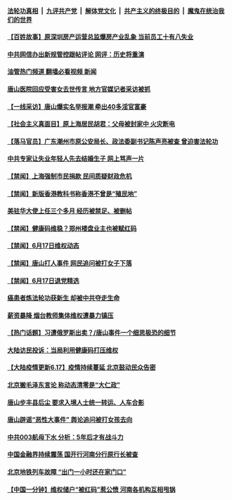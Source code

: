 ####  [法轮功真相](../../../../basic/blob/master/README.md?t=06180531) &nbsp;|&nbsp; [九评共产党](../../../../9ping.md/blob/master/README.md?t=06180531) &nbsp;|&nbsp; [解体党文化](../../../../jtdwh.md/blob/master/README.md?t=06180531)  &nbsp;|&nbsp; [共产主义的终极目的](../../../../gczydzjmd.md/blob/master/README.md?t=06180531) &nbsp;|&nbsp; [魔鬼在统治我们的世界](../../../../mgztzwmdsj.md/blob/master/README.md?t=06180531) 

#### [【百姓故事】原深圳房产运营总监爆房产业乱象 当前员工十有八失业](../pages/prog204/a103458828.md?t=06180531) 

#### [中共网信办出新规管控跟帖评论 网评：历史将重演](../pages/prog204/a103458791.md?t=06180531) 

#### [油管热门频道 翻墙必看视频 新闻](http://45.76.130.85:81/youtube.html?06180531)

#### [唐山医院回应受害女去世传言 地方官媒记者采访被抓](../pages/prog204/a103458753.md?t=06180531) 

#### [【一线采访】唐山爆实名举报潮 牵出40多淫官富豪](../pages/prog204/a103458707.md?t=06180531) 

#### [【社会主义真面目】原上海居民胡君：父母被封家中 火灾断电](../pages/prog204/a103458705.md?t=06180531) 

#### [【落马官员】广东潮州市原公安局长、政法委副书记陈声亮被查 曾迫害法轮功](../pages/prog204/a103458703.md?t=06180531) 

#### [中共专家让失业年轻人先去结婚生子 网上骂声一片](../pages/prog204/a103458686.md?t=06180531) 



#### [【禁闻】上海强制市民捐款 民间质疑财政危机](../pages/prog204/a103458569.md?t=06180531) 

#### [【禁闻】新版香港教科书称香港不曾是“殖民地”](../pages/prog204/a103458563.md?t=06180531) 

#### [美驻华大使上任三个多月 经历被禁足、被删帖](../pages/prog204/a103458541.md?t=06180531) 

#### [【禁闻】健康码维稳？郑州楼盘业主也被赋红码](../pages/prog204/a103458562.md?t=06180531) 

#### [【禁闻】6月17日维权动态](../pages/prog204/a103458555.md?t=06180531) 

#### [【禁闻】唐山打人事件 网民追问被打女子下落](../pages/prog204/a103458553.md?t=06180531) 

#### [【禁闻】6月17日退党精选](../pages/prog204/a103458551.md?t=06180531) 

#### [癌患者炼法轮功获新生 却被中共夺走生命](../pages/prog204/a103458464.md?t=06180531) 

#### [薪资暴降 烟台教师集体维权遭暴力镇压](../pages/prog204/a103458365.md?t=06180531) 

#### [【热门话题】习遭俄罗斯出卖？/唐山事件一个细思极恐的细节](../pages/prog204/a103458258.md?t=06180531) 

#### [大陆访民投诉：当局利用健康码打压维权](../pages/prog204/a103458361.md?t=06180531) 


#### [【大陆疫情更新6.17】疫情持续蔓延 北京鼓动民众告密](../pages/prog204/a103447906.md?t=06180531) 

#### [北京搬毛泽东言论 称动态清零是“大仁政”](../pages/prog204/a103458339.md?t=06180531) 


#### [唐山步丰县后尘 要求入境人士统一转运、人车合影](../pages/prog204/a103457826.md?t=06180531) 

#### [唐山辟谣“恶性大事件” 舆论追问被打女孩去向](../pages/prog204/a103458000.md?t=06180531) 

#### [中共003航母下水 分析：5年后才有战斗力](../pages/prog204/a103457873.md?t=06180531) 

#### [中国金融界持续震荡 国开行河南分行原行长被查](../pages/prog204/a103457855.md?t=06180531) 

#### [北京地铁列车故障 “出门一小时还在家门口”](../pages/prog204/a103457720.md?t=06180531) 

#### [【中国一分钟】维权储户“被红码”惹公愤 河南各机构互相甩锅](../pages/prog204/a103457737.md?t=06180531) 

<img src='http://gfw-breaker.win/goodnews/indexes/prog204.md' width='0px' height='0px'/>
